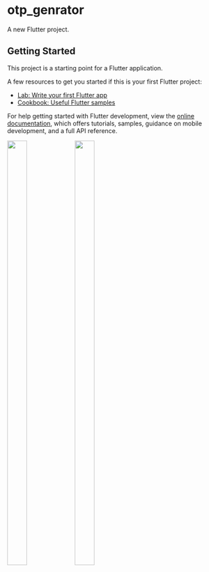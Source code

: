 # otp_genrator

A new Flutter project.

## Getting Started

This project is a starting point for a Flutter application.

A few resources to get you started if this is your first Flutter project:

- [Lab: Write your first Flutter app](https://docs.flutter.dev/get-started/codelab)
- [Cookbook: Useful Flutter samples](https://docs.flutter.dev/cookbook)

For help getting started with Flutter development, view the
[online documentation](https://docs.flutter.dev/), which offers tutorials,
samples, guidance on mobile development, and a full API reference.

<p>
 <img src="https://user-images.githubusercontent.com/119835333/221779054-a8173279-547b-4748-a29f-2607cd317ead.png" height="50%" width="30%">
 <img src="https://user-images.githubusercontent.com/119835333/221779139-e8bc74c6-e9dc-4f41-b097-89db1b103449.png" height="50%" width="30%">
</p>
